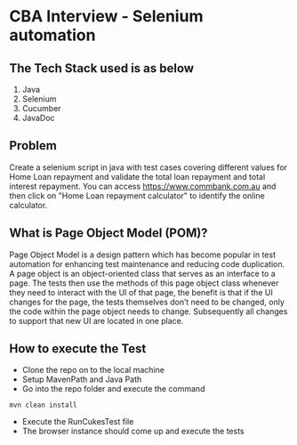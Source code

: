 
# CBA Interview - Selenium automation 

## The Tech Stack used is as below
1. Java
2. Selenium
3. Cucumber
4. JavaDoc

## Problem
Create a selenium script in java with test cases covering different values for Home Loan repayment and validate the total loan repayment and total interest repayment. You can access https://www.commbank.com.au and then click on "Home Loan repayment calculator" to identify the online calculator.

## What is Page Object Model (POM)?
Page Object Model is a design pattern which has become popular in test automation for enhancing test maintenance and reducing code duplication. A page object is an object-oriented class that serves as an interface to a page.
The tests then use the methods of this page object class whenever they need to interact with the UI of that page, the benefit is that if the UI changes for the page, the tests themselves don’t need to be changed, only the code within the page object needs to change.
Subsequently all changes to support that new UI are located in one place.
  
## How to execute the Test
  - Clone the repo on to the local machine
  - Setup MavenPath and Java Path
  - Go into the repo folder and execute the command 
  ```
  mvn clean install
  ```
  - Execute the RunCukesTest file
  - The browser instance should come up and execute the tests
